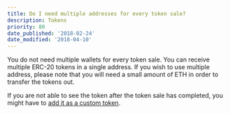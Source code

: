 ```yaml
---
title: Do I need multiple addresses for every token sale?
description: Tokens
priority: 80
date_published: '2018-02-24'
date_modified: '2018-04-10'
---
```


You do not need multiple wallets for every token sale. You can receive multiple ERC-20 tokens in a single address. If you wish to use multiple address, please note that you will need a small amount of ETH in order to transfer the tokens out.

If you are not able to see the token after the token sale has completed, you might have to [add it as a custom token](https://support.mycrypto.com/tokens/adding-new-token-and-sending-custom-tokens.html).

